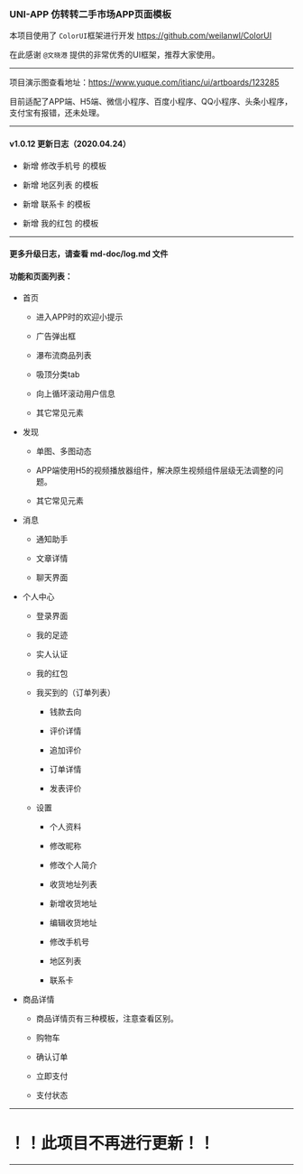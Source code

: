 ### UNI-APP 仿转转二手市场APP页面模板

本项目使用了 `ColorUI`框架进行开发 https://github.com/weilanwl/ColorUI

在此感谢 `@文晓港` 提供的非常优秀的UI框架，推荐大家使用。

****

项目演示图查看地址：https://www.yuque.com/itianc/ui/artboards/123285

目前适配了APP端、H5端、微信小程序、百度小程序、QQ小程序、头条小程序，支付宝有报错，还未处理。

****

#### v1.0.12 更新日志（2020.04.24）

- 新增 修改手机号 的模板

- 新增 地区列表 的模板

- 新增 联系卡 的模板

- 新增 我的红包 的模板

****

#### 更多升级日志，请查看 md-doc/log.md 文件

#### 功能和页面列表：

- 首页
  
  - 进入APP时的欢迎小提示
  
  - 广告弹出框
  
  - 瀑布流商品列表
  
  - 吸顶分类tab
  
  - 向上循环滚动用户信息
  
  - 其它常见元素

- 发现
  
  - 单图、多图动态
  
  - APP端使用H5的视频播放器组件，解决原生视频组件层级无法调整的问题。
  
  - 其它常见元素

- 消息
  
  - 通知助手
  
  - 文章详情
  
  - 聊天界面

- 个人中心
  
  - 登录界面 
  
  - 我的足迹
  
  - 实人认证

  - 我的红包
  
  - 我买到的（订单列表）
  
	- 钱款去向
  
	- 评价详情
  
	- 追加评价
  
	- 订单详情
  
	- 发表评价
  
  - 设置

	- 个人资料
	
	- 修改昵称
	
	- 修改个人简介

	- 收货地址列表

	- 新增收货地址

	- 编辑收货地址

	- 修改手机号
	
	- 地区列表
	
	- 联系卡

- 商品详情
  
  - 商品详情页有三种模板，注意查看区别。
  
  - 购物车
  
  - 确认订单
  
  - 立即支付
  
  - 支付状态

****

# ！！此项目不再进行更新！！

****


